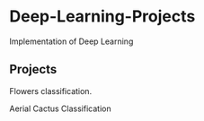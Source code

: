 # Deep-Learning-Projects
Implementation of Deep Learning

## Projects
Flowers classification.

Aerial Cactus Classification
